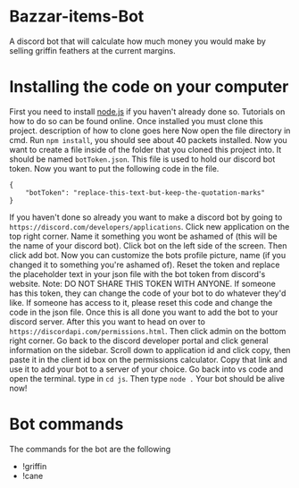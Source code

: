 # Bazzar-items-Bot
A discord bot that will calculate how much money you would make by selling griffin feathers at the current margins. 

# Installing the code on your computer
First you need to install [node.js](https://nodejs.org/en/) if you haven't already done so. Tutorials on how to do so can be found online. Once installed you must clone this project. description of how to clone goes here
Now open the file directory in cmd. Run `npm install`, you should see about 40 packets installed. Now you want to create a file inside of the folder that you cloned this project into. It should be named `botToken.json`. This file is used to hold our discord bot token. Now you want to put the following code in the file. 
```
{
    "botToken": "replace-this-text-but-keep-the-quotation-marks"
}
```
If you haven't done so already you want to make a discord bot by going to `https://discord.com/developers/applications`. Click new application on the top right corner. Name it something you wont be ashamed of (this will be the name of your discord bot). Click bot on the left side of the screen. Then click add bot. Now you can customize the bots profile picture, name (if you changed it to something you're ashamed of). Reset the token and replace the placeholder text in your json file with the bot token from discord's website. Note: DO NOT SHARE THIS TOKEN WITH ANYONE. If someone has this token, they can change the code of your bot to do whatever they'd like. If someone has access to it, please reset this code and change the code in the json file. Once this is all done you want to add the bot to your discord server. After this you want to head on over to `https://discordapi.com/permissions.html`. Then click admin on the bottom right corner. Go back to the discord developer portal and click general information on the sidebar. Scroll down to application id and click copy, then paste it in the client id box on the permissions calculator. Copy that link and use it to add your bot to a server of your choice. Go back into vs code and open the terminal. type in `cd js`. Then type `node .` Your bot should be alive now!

# Bot commands
The commands for the bot are the following
- !griffin
- !cane

